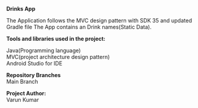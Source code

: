 **Drinks App**

The Application follows the MVC design pattern with SDK 35 and updated Gradle file The App contains an Drink names(Static Data).

**Tools and libraries used in the project:**

Java(Programming language)<br>
MVC(project architecture design pattern)<br>
Android Studio for IDE

**Repository Branches**<br>
Main Branch

**Project Author:**<br>
Varun Kumar

